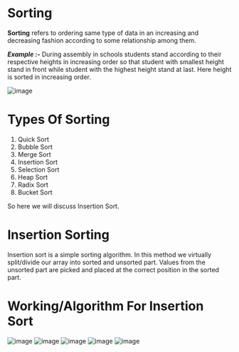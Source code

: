 # Sorting
**Sorting** refers to ordering same type of data in an increasing and decreasing fashion according to some relationship among them.

***Example :-*** During assembly in schools students stand according to their respective heights in increasing order so that student with smallest height stand in front while student with the highest height stand at last. Here height is sorted in increasing order. 

![image](https://user-images.githubusercontent.com/71928146/137345394-5fd6269c-ec5c-4e02-897a-4787856add25.png)

# Types Of Sorting
1) Quick Sort
2) Bubble Sort
3) Merge Sort
4) Insertion Sort
5) Selection Sort
6) Heap Sort
7) Radix Sort
8) Bucket Sort

So here we will discuss Insertion Sort.

# Insertion Sorting
Insertion sort is a simple sorting algorithm. In this method we virtually split/divide our array into sorted and unsorted part. Values from the unsorted part are picked and placed at the correct position in the sorted part.

# Working/Algorithm For Insertion Sort

![image](https://user-images.githubusercontent.com/71928146/139216843-237e6b3e-3524-4214-8a6b-6399a58ddd8d.png)
![image](https://user-images.githubusercontent.com/71928146/139217139-f951bb28-b5cc-4c5a-b005-f666cfa7c180.png)
![image](https://user-images.githubusercontent.com/71928146/139217377-ef1a6fff-93d1-48b9-92b5-51b8fc4a6e20.png)
![image](https://user-images.githubusercontent.com/71928146/139217516-514f4af0-fe43-412b-a138-9ab04c17ad31.png)
![image](https://user-images.githubusercontent.com/71928146/139249486-74cc00a7-8af1-4f76-83f3-1bd4e1a1549c.png)




